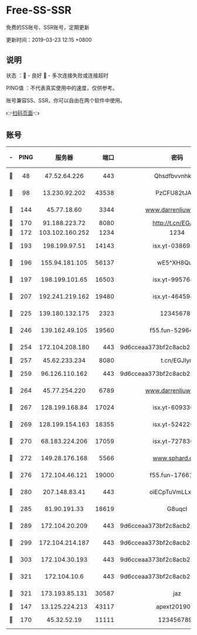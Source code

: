 # Free-SS-SSR

免费的SS账号、SSR账号，定期更新

更新时间：2019-03-23 12:15 +0800

## 说明

状态     ：🙂 - 良好 🙁 - 多次连接失败或连接超时

PING值   ：不代表真实使用中的速度，仅供参考。

账号兼容SS、SSR，你可以自由在两个软件中使用。

👉[扫码页面](https://liesauer.github.io/Free-SS-SSR/)👈

## 账号

|-|PING|服务器|端口|密码|加密方式|区域|
|:----:|:----:|:-----:|-----:|:----:|:----:|:----:|
|🙂|48|47.52.64.226|443|Qhsdfbvvnhkm1|aes-256-cfb|HK|
|🙂|98|13.230.92.202|43538|PzCFU82tJAdZ|aes-256-cfb|JP|
|🙂|144|45.77.18.60|3344|www.darrenliuwei.com|aes-256-cfb|JP|
|🙂|170|91.188.223.72|8080|http://t.cn/EGJIyrl|rc4-md5|RU|
|🙂|172|103.102.160.252|1234|1234|rc4-md5|JP|
|🙂|193|198.199.97.51|14143|isx.yt-03869568|aes-256-cfb|US|
|🙂|196|155.94.181.105|56137|wE5^XH8Quw|aes-256-cfb|US|
|🙂|197|198.199.101.65|16503|isx.yt-99576462|aes-256-cfb|US|
|🙂|207|192.241.219.162|19480|isx.yt-46459442|aes-256-cfb|US|
|🙂|225|139.180.132.175|2323|123456789|aes-256-cfb|SG|
|🙂|246|139.162.49.105|19560|f55.fun-52964087|aes-256-cfb|SG|
|🙂|254|172.104.208.180|443|9d6cceaa373bf2c8acb22e60b6a58be6|aes-256-cfb|US|
|🙂|257|45.62.233.234|8080|t.cn/EGJIyrl|rc4-md5|CA|
|🙂|259|96.126.110.162|443|9d6cceaa373bf2c8acb22e60b6a58be6|aes-256-cfb|US|
|🙂|264|45.77.254.220|6789|www.darrenliuwei.com|aes-256-cfb|SG|
|🙂|267|128.199.168.84|17024|isx.yt-60933075|aes-256-cfb|SG|
|🙂|269|128.199.154.163|18355|isx.yt-52422048|aes-256-cfb|SG|
|🙂|270|68.183.224.206|17059|isx.yt-72783071|aes-256-cfb|SG|
|🙂|272|149.28.176.168|5566|www.sphard.com|aes-256-cfb|AU|
|🙂|276|172.104.46.121|19000|f55.fun-17661164|aes-256-cfb|SG|
|🙂|280|207.148.83.41|443|oiECpTuVmLLxk4Ts|aes-256-cfb|AU|
|🙂|285|81.90.191.33|18619|G8uqcl|aes-256-cfb|US|
|🙂|289|172.104.20.209|443|9d6cceaa373bf2c8acb22e60b6a58be6|aes-256-cfb|US|
|🙂|299|172.104.214.187|443|9d6cceaa373bf2c8acb22e60b6a58be6|aes-256-cfb|US|
|🙂|303|172.104.30.193|443|9d6cceaa373bf2c8acb22e60b6a58be6|aes-256-cfb|US|
|🙂|321|172.104.10.6|443|9d6cceaa373bf2c8acb22e60b6a58be6|aes-256-cfb|US|
|🙂|321|173.193.85.131|30587|jaz|aes-256-cfb|US|
|🙂|147|13.125.224.213|43117|apext2019005|chacha20|KR|
|🙂|170|45.32.52.19|11111|1234567890|aes-256-cfb|JP|
